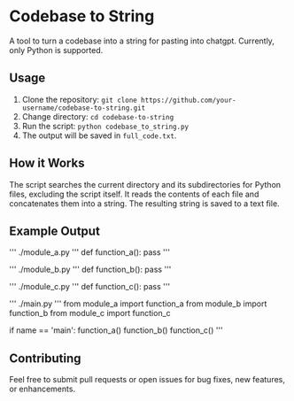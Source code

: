 # Codebase to String

A tool to turn a codebase into a string for pasting into chatgpt. Currently, only Python is supported.

## Usage

1. Clone the repository: `git clone https://github.com/your-username/codebase-to-string.git`
2. Change directory: `cd codebase-to-string`
3. Run the script: `python codebase_to_string.py`
4. The output will be saved in `full_code.txt`.

## How it Works

The script searches the current directory and its subdirectories for Python files, excluding the script itself. It reads the contents of each file and concatenates them into a string. The resulting string is saved to a text file.

## Example Output

''' ./module_a.py '''
def function_a():
pass
'''

''' ./module_b.py '''
def function_b():
pass
'''

''' ./module_c.py '''
def function_c():
pass
'''

''' ./main.py '''
from module_a import function_a
from module_b import function_b
from module_c import function_c

if name == 'main':
function_a()
function_b()
function_c()
'''


## Contributing

Feel free to submit pull requests or open issues for bug fixes, new features, or enhancements.
